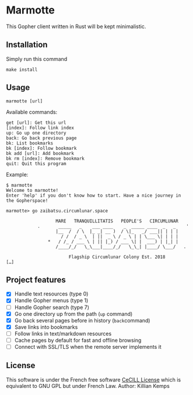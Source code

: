 # Marmotte

This Gopher client written in Rust will be kept minimalistic.

## Installation
Simply run this command
```
make install
```

## Usage
```
marmotte [url]
```

Available commands:
```
get [url]: Get this url
[index]: Follow link index
up: Go up one directory
back: Go back previous page
bk: List bookmarks
bk [index]: Follow bookmark
bk add [url]: Add bookmark
bk rm [index]: Remove bookmark
quit: Quit this program
```

Example:
```
$ marmotte
Welcome to marmotte!
Enter 'help' if you don't know how to start. Have a nice journey in the Gopherspace!

marmotte> go zaibatsu.circumlunar.space
		
		           MARE   TRANQUILLITATIS   PEOPLE'S   CIRCUMLUNAR
		    .       _____   _    ___ ____    _  _____ ____  _   _    '
		           |__  /  / \  |_ _| __ )  / \|_   _/ ___|| | | |
		             / /  / _ \  | ||  _ \ / _ \ | | \___ \| | | |
		        *   / /_ / ___ \ | || |_) / ___ \| |  ___) | |_| |
		           /____/_/   \_\___|____/_/   \_\_| |____/ \___/   .
		
		                Flagship Circumlunar Colony Est. 2018
[…]
```

## Project features
- [x] Handle text resources (type 0)
- [x] Handle Gopher menus (type 1)
- [ ] Handle Gopher search (type 7)
- [x] Go one directory up from the path (`up` command)
- [x] Go back several pages before in history (`back`command)
- [x] Save links into bookmarks
- [ ] Follow links in text/markdown resources
- [ ] Cache pages by default for fast and offline browsing
- [ ] Connect with SSL/TLS when the remote server implements it

## License
This software is under the French free software [CeCILL License](LICENSE.md) which is equivalent to GNU GPL but under French Law.
Author: Killian Kemps
